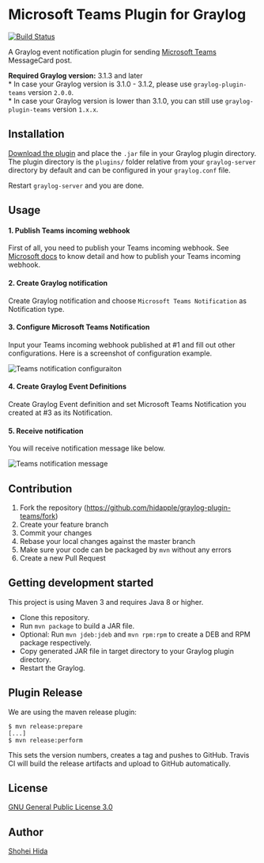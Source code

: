 # Microsoft Teams Plugin for Graylog

[![Build Status](https://travis-ci.org/hidapple/graylog-plugin-teams.svg?branch=master)](https://travis-ci.org/hidapple/graylog-plugin-teams.svg?branch=master)


A Graylog event notification plugin for sending [Microsoft Teams](https://products.office.com/en-us/microsoft-teams/group-chat-software) MessageCard post.

**Required Graylog version:** 3.1.3 and later  
\* In case your Graylog version is 3.1.0 - 3.1.2, please use `graylog-plugin-teams` version `2.0.0`.  
\* In case your Graylog version is lower than 3.1.0, you can still use `graylog-plugin-teams` version `1.x.x`.  

Installation
------------

[Download the plugin](https://github.com/hidapple/graylog-plugin-teams/releases)
and place the `.jar` file in your Graylog plugin directory. The plugin directory
is the `plugins/` folder relative from your `graylog-server` directory by default
and can be configured in your `graylog.conf` file.

Restart `graylog-server` and you are done.

Usage
-----

#### 1. Publish Teams incoming webhook
First of all, you need to publish your Teams incoming webhook. See [Microsoft docs](https://docs.microsoft.com/en-us/microsoftteams/platform/concepts/connectors/connectors-using)
to know detail and how to publish your Teams incoming webhook.

#### 2. Create Graylog notification
Create Graylog notification and choose `Microsoft Teams Notification` as Notification type.

#### 3. Configure Microsoft Teams Notification
Input your Teams incoming webhook published at #1 and fill out other configurations. Here is a screenshot of configuration example.

![Teams notification configuraiton](https://github.com/hidapple/graylog-plugin-teams/blob/master/img/configuration.png)

#### 4. Create Graylog Event Definitions
Create Graylog Event definition and set Microsoft Teams Notification you created at #3 as its Notification.

#### 5. Receive notification
You will receive notification message like below.

![Teams notification message](https://github.com/hidapple/graylog-plugin-teams/blob/master/img/message.png)

Contribution
------------

1. Fork the repository (https://github.com/hidapple/graylog-plugin-teams/fork)
1. Create your feature branch
1. Commit your changes
1. Rebase your local changes against the master branch
1. Make sure your code can be packaged by `mvn` without any errors
1. Create a new Pull Request

Getting development started
---------------------------

This project is using Maven 3 and requires Java 8 or higher.

* Clone this repository.
* Run `mvn package` to build a JAR file.
* Optional: Run `mvn jdeb:jdeb` and `mvn rpm:rpm` to create a DEB and RPM package respectively.
* Copy generated JAR file in target directory to your Graylog plugin directory.
* Restart the Graylog.

Plugin Release
--------------

We are using the maven release plugin:

```
$ mvn release:prepare
[...]
$ mvn release:perform
```

This sets the version numbers, creates a tag and pushes to GitHub. Travis CI will build the release artifacts and upload to GitHub automatically.

License
-------

[GNU General Public License 3.0](https://github.com/hidapple/graylog-plugin-teams/blob/master/LICENSE)

Author
------

[Shohei Hida](https://github.com/hidapple)
